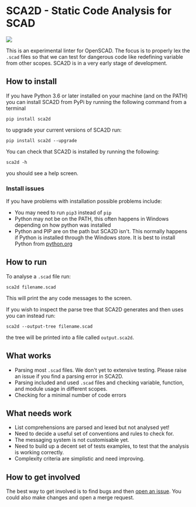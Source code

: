 # SCA2D - Static Code Analysis for SCAD

![](identity/SCA2D.png)

This is an experimental linter for OpenSCAD. The focus is to properly lex the `.scad` files so that we can test for dangerous code like redefining variable from other scopes. SCA2D is in a very early stage of development.

## How to install

If you have Python 3.6 or later installed on your machine (and on the PATH) you can install SCA2D from PyPi by running the following command from a terminal

    pip install sca2d

to upgrade your current versions of SCA2D run:

    pip install sca2d --upgrade

You can check that SCA2D is installed by running the following:

    sca2d -h

you should see a help screen.

### Install issues

If you have problems with installation possible problems include:

* You may need to run `pip3` instead of `pip`
* Python may not be on the PATH, this often happens in Windows depending on how python was installed
* Python and PIP are on the path but SCA2D isn't. This normally happens if Python is installed through the Windows store. It is best to install Python from [python.org](https://www.python.org/downloads/)

## How to run

To analyse a `.scad` file run:

    sca2d filename.scad
This will print the any code messages to the screen.

If you wish to inspect the parse tree that SCA2D generates and then uses you can instead run:

    sca2d --output-tree filename.scad
the tree will be printed into a file called `output.sca2d`.

## What works

* Parsing most `.scad` files. We don't yet to extensive testing. Please raise an issue if you find a parsing error in SCA2D.
* Parsing included and used `.scad` files and checking variable, function, and module usage in different scopes.
* Checking for a minimal number of code errors

## What needs work

* List comprehensions are parsed and lexed but not analysed yet!
* Need to decide a useful set of conventions and rules to check for.
* The messaging system is not customisable yet.
* Need to build up a decent set of tests examples, to test that the analysis is working correctly.
* Complexity criteria are simplistic and need improving.

## How to get involved

The best way to get involved is to find bugs and then [open an issue](https://gitlab.com/bath_open_instrumentation_group/sca2d/-/issues). You could also make changes and open a merge request.
